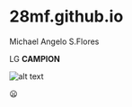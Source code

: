# 28mf.github.io
Michael Angelo S.Flores

LG **CAMPION**

![alt text](https://i.pinimg.com/originals/d9/38/7e/d9387ec35e8c18290491434bce9b4516.jpg)

:frowning:
